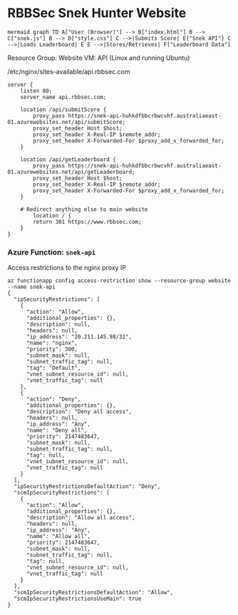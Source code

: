 # RBBSec Snek Hunter Website

```mermaid graph TD A["User (Browser)"] --> B["index.html"] B --> C["snek.js"] B --> D["style.css"] C -->|Submits Score| E{"Snek API"} C -->|Loads Leaderboard| E E -->|Stores/Retrieves| F["Leaderboard Data"] ```

Resource Group: Website
VM: API (Linux and running Ubuntu)

/etc/nginx/sites-available/api.rbbsec.com

```
server {
    listen 80;
    server_name api.rbbsec.com;

    location /api/submitScore {
        proxy_pass https://snek-api-huhkdfbbcrbwcvhf.australiaeast-01.azurewebsites.net/api/submitScore;
        proxy_set_header Host $host;
        proxy_set_header X-Real-IP $remote_addr;
        proxy_set_header X-Forwarded-For $proxy_add_x_forwarded_for;
    }

    location /api/getLeaderboard {
        proxy_pass https://snek-api-huhkdfbbcrbwcvhf.australiaeast-01.azurewebsites.net/api/getLeaderboard;
        proxy_set_header Host $host;
        proxy_set_header X-Real-IP $remote_addr;
        proxy_set_header X-Forwarded-For $proxy_add_x_forwarded_for;
    }

    # Redirect anything else to main website
        location / {
        return 301 https://www.rbbsec.com;
    }
}
```


### Azure Function: `snek-api`

Access restrictions to the nginx proxy IP

```
az functionapp config access-restriction show --resource-group website  --name snek-api  
{
  "ipSecurityRestrictions": [
    {
      "action": "Allow",
      "additional_properties": {},
      "description": null,
      "headers": null,
      "ip_address": "20.211.145.98/32",
      "name": "nginx",
      "priority": 300,
      "subnet_mask": null,
      "subnet_traffic_tag": null,
      "tag": "Default",
      "vnet_subnet_resource_id": null,
      "vnet_traffic_tag": null
    },
    {
      "action": "Deny",
      "additional_properties": {},
      "description": "Deny all access",
      "headers": null,
      "ip_address": "Any",
      "name": "Deny all",
      "priority": 2147483647,
      "subnet_mask": null,
      "subnet_traffic_tag": null,
      "tag": null,
      "vnet_subnet_resource_id": null,
      "vnet_traffic_tag": null
    }
  ],
  "ipSecurityRestrictionsDefaultAction": "Deny",
  "scmIpSecurityRestrictions": [
    {
      "action": "Allow",
      "additional_properties": {},
      "description": "Allow all access",
      "headers": null,
      "ip_address": "Any",
      "name": "Allow all",
      "priority": 2147483647,
      "subnet_mask": null,
      "subnet_traffic_tag": null,
      "tag": null,
      "vnet_subnet_resource_id": null,
      "vnet_traffic_tag": null
    }
  ],
  "scmIpSecurityRestrictionsDefaultAction": "Allow",
  "scmIpSecurityRestrictionsUseMain": true
}
```